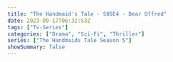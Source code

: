 ```yaml
---
title: "The Handmaid's Tale - S05E4 - Dear Offred"
date: 2023-09-17T06:32:53Z
tags: ["Tv-Series"]
categories: ["Drama", "Sci-Fi", "Thriller"]
series: ["The Handmaids Tale Season 5"]
showSummary: false
---
```


  <mux-player stream-type="on-demand"
  src="https://kp3d-my.sharepoint.com/personal/ryoo_kp3d_onmicrosoft_com/_layouts/15/download.aspx?share=EY6D9zXe7plFkPxGFp6ZP4gB3hUSHf2XxDAzxTfW8F-uEQ" metadata-video-title="The Handmaid's Tale - S05E4 - Dear Offred" prefer-playback="mse" controls>
  </mux-player>
  
  
  <script src="https://cdn.jsdelivr.net/npm/@mux/mux-player"></script>
  
   <script id="hOavmcF26idw02ZPyTY01DgP39up8x52Zbl02IhLhfwwVA" type="application/ld+json">
 {
  "@context": "https://schema.org/",
  "@type": "VideoObject",
  "name": "The Handmaid's Tale - S05E4 - Dear Offred",
  "contentUrl": "https://stream.mux.com/hOavmcF26idw02ZPyTY01DgP39up8x52Zbl02IhLhfwwVA.m3u8",
  "thumbnailUrl": "https://www.themoviedb.org/t/p/original/ipRPHDYIHs5qub4AjNZoBC0HMLQ.jpg?width=314&fit_mode=preserve&time=25",
  "uploadDate": "2023-09-17T06:32:53Z",
}

</script>

